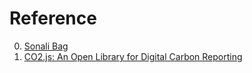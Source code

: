 # Reference

0. [Sonali Bag](https://en.wikipedia.org/wiki/Sonali_Bag)
0. [CO2.js: An Open Library for Digital Carbon Reporting](https://branch.climateaction.tech/issues/issue-4/co2js/)

